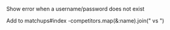 Show error when a username/password does not exist

Add to matchups#index
  -competitors.map(&:name).join(" vs ")
